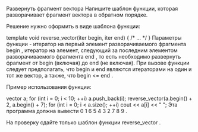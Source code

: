 Развернуть фрагмент вектора
Напишите шаблон функции, которая разворачивает фрагмент вектора в обратном порядке.

Решение нужно оформить в виде шаблона функции:

template <typename iter>
void reverse_vector(iter begin, iter end)
{ /* … */ }
Параметры функции - итератор на первый элемент разворачиваемого фрагмента 
begin
, итератор на элемент, следующий за последним элементом разворачиваемого фрагмента 
end
, то есть необходимо развернуть фрагмент от 
begin
 (включая) до 
end
 (не включая). При вызове функции следует предполагать, что 
begin
 и 
end
 являются итераторами на один и тот же вектор, а также, что 
begin <= end
.

Пример использования функции:

vector<int> a;
for (int i = 0; i < 10; ++i)
    a.push_back(i);
reverse_vector(a.begin() + 2, a.begin() + 7);
for (int i = 0; i < a.size(); ++i)
    cout << a[i] << " ";
Эта программа должна вывести 
0 1 6 5 4 3 2 7 8 9
.

На проверку сдайте только шаблон функции 
reverse_vector
.

 
